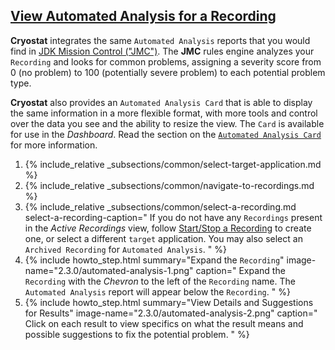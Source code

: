 ## [View Automated Analysis for a Recording](#view-automated-analysis-for-a-recording)
**Cryostat** integrates the same `Automated Analysis` reports that you would
find in [JDK Mission Control ("JMC")](https://github.com/openjdk/jmc). The
**JMC** rules engine analyzes your `Recording` and looks for common problems,
assigning a severity score from 0 (no problem) to 100 (potentially
severe problem) to each potential problem type.

**Cryostat** also provides an `Automated Analysis Card` that is able to display
the same information in a more flexible format, with more tools and control
over the data you see and the ability to resize the view. The `Card` is available
for use in the *Dashboard*. Read the section on the
[`Automated Analysis Card`](#automated-analysis-card) for more information.

<ol>
  <li>
    {% include_relative _subsections/common/select-target-application.md %}
  </li>
  <li>
    {% include_relative _subsections/common/navigate-to-recordings.md %}
  </li>
  <li>
    {% include_relative _subsections/common/select-a-recording.md
      select-a-recording-caption="
        If you do not have any <code>Recordings</code> present in the <i>Active Recordings</i>
        view, follow
        <a href='#startstop-a-recording'>Start/Stop a Recording</a>
        to create one, or select a different <code>target</code> application.
        You may also select an <code>Archived Recording</code> for <code>Automated Analysis</code>.
      "
    %}
  </li>
  <li>
    {% include howto_step.html
      summary="Expand the <code>Recording</code>"
      image-name="2.3.0/automated-analysis-1.png"
      caption="
        Expand the <code>Recording</code> with the <i>Chevron</i> to the left of the <code>Recording</code>
        name. The <code>Automated Analysis</code> report will appear below the <code>Recording</code>.
      "
    %}
  </li>
  <li>
    {% include howto_step.html
      summary="View Details and Suggestions for Results"
      image-name="2.3.0/automated-analysis-2.png"
      caption="
        Click on each result to view
        specifics on what the result means and possible suggestions to fix
        the potential problem.
      "
    %}
  </li>
</ol>
